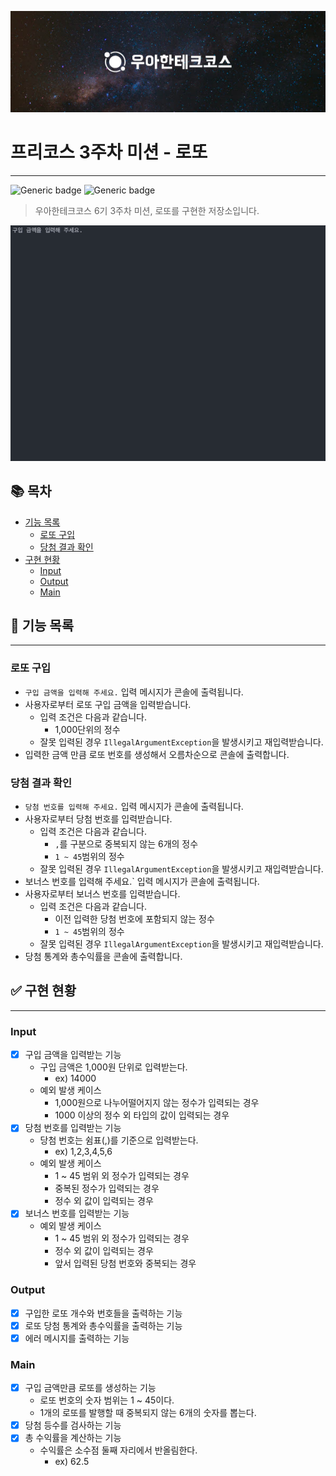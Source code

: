 <p align="center">
    <img src="./title.png" alt="우아한테크코스">
</p>

# 프리코스 3주차 미션 - 로또
- - -

![Generic badge](https://img.shields.io/badge/precourse-week3-green.svg)
![Generic badge](https://img.shields.io/badge/test-26_passed-blue.svg)

> 우아한테크코스 6기 3주차 미션, 로또를 구현한 저장소입니다. 

<p align="center">
    <img src="./lotto-program-run.gif" alt="우아한테크코스">
</p>

## 📚 목차
- [기능 목록](#기능-목록)
  - [로또 구입](#기능-목록)
  - [당첨 결과 확인](#당첨-결과-확인)
- [구현 현황](#구현-현황)
  - [Input](#Input)
  - [Output](#Output)
  - [Main](#Main)

## 📝 기능 목록
- - -
### 로또 구입
- `구입 금액을 입력해 주세요.` 입력 메시지가 콘솔에 출력됩니다.
- 사용자로부터 로또 구입 금액을 입력받습니다.
  - 입력 조건은 다음과 같습니다.
    - 1,000단위의 정수
  - 잘못 입력된 경우 `IllegalArgumentException`을 발생시키고 재입력받습니다.
- 입력한 금액 만큼 로또 번호를 생성해서 오름차순으로 콘솔에 출력합니다.

### 당첨 결과 확인
- `당첨 번호를 입력해 주세요.` 입력 메시지가 콘솔에 출력됩니다.
- 사용자로부터 당첨 번호를 입력받습니다.
  - 입력 조건은 다음과 같습니다.
    - `,`를 구분으로 중복되지 않는 6개의 정수
    - `1 ~ 45`범위의 정수
  - 잘못 입력된 경우 `IllegalArgumentException`을 발생시키고 재입력받습니다.
- 보너스 번호를 입력해 주세요.` 입력 메시지가 콘솔에 출력됩니다.
- 사용자로부터 보너스 번호를 입력받습니다.
  - 입력 조건은 다음과 같습니다.
    - 이전 입력한 당첨 번호에 포함되지 않는 정수 
    - `1 ~ 45`범위의 정수
  - 잘못 입력된 경우 `IllegalArgumentException`을 발생시키고 재입력받습니다.
- 당첨 통계와 총수익률을 콘솔에 출력합니다.

## ✅ 구현 현황
- - -
### Input
- [X] 구입 금액을 입력받는 기능
  - 구입 금액은 1,000원 단위로 입력받는다.
    - ex) 14000 
  - 예외 발생 케이스
    - 1,000원으로 나누어떨어지지 않는 정수가 입력되는 경우
    - 1000 이상의 정수 외 타입의 값이 입력되는 경우
- [X] 당첨 번호를 입력받는 기능
  - 당첨 번호는 쉼표(,)를 기준으로 입력받는다.
    - ex) 1,2,3,4,5,6
  - 예외 발생 케이스
    - 1 ~ 45 범위 외 정수가 입력되는 경우
    - 중복된 정수가 입력되는 경우
    - 정수 외 값이 입력되는 경우
- [X] 보너스 번호를 입력받는 기능
  - 예외 발생 케이스
    - 1 ~ 45 범위 외 정수가 입력되는 경우
    - 정수 외 값이 입력되는 경우
    - 앞서 입력된 당첨 번호와 중복되는 경우

### Output
- [X] 구입한 로또 개수와 번호들을 출력하는 기능
- [X] 로또 당첨 통계와 총수익률을 출력하는 기능
- [X] 에러 메시지를 출력하는 기능

### Main
- [X] 구입 금액만큼 로또를 생성하는 기능
  - 로또 번호의 숫자 범위는 1 ~ 45이다.
  - 1개의 로또를 발행할 때 중복되지 않는 6개의 숫자를 뽑는다.
- [X] 당첨 등수를 검사하는 기능
- [X] 총 수익률을 계산하는 기능
  - 수익률은 소수점 둘째 자리에서 반올림한다.
    - ex) 62.5
